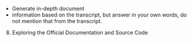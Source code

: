 - Generate in-depth document
- information based on the transcript, but answer in your own words, do not mention that from the transcript.
8. Exploring the Official Documentation and Source Code